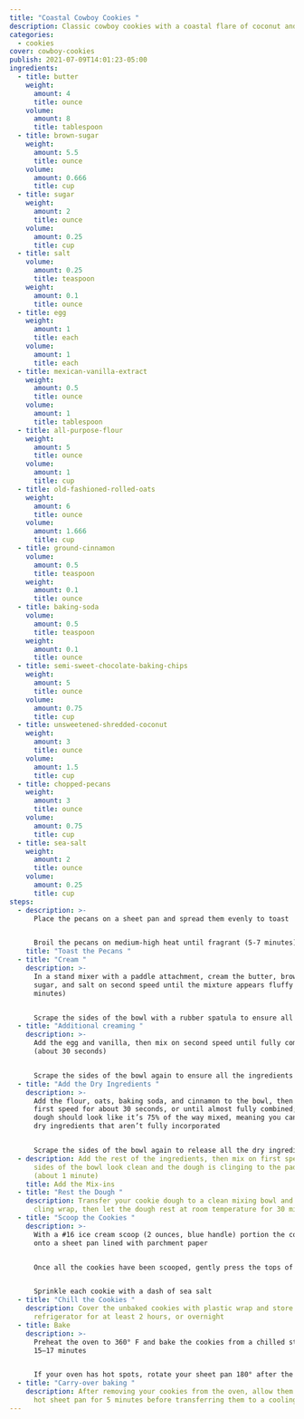 ```yaml
---
title: "Coastal Cowboy Cookies "
description: Classic cowboy cookies with a coastal flare of coconut and sea salt
categories:
  - cookies
cover: cowboy-cookies
publish: 2021-07-09T14:01:23-05:00
ingredients:
  - title: butter
    weight:
      amount: 4
      title: ounce
    volume:
      amount: 8
      title: tablespoon
  - title: brown-sugar
    weight:
      amount: 5.5
      title: ounce
    volume:
      amount: 0.666
      title: cup
  - title: sugar
    weight:
      amount: 2
      title: ounce
    volume:
      amount: 0.25
      title: cup
  - title: salt
    volume:
      amount: 0.25
      title: teaspoon
    weight:
      amount: 0.1
      title: ounce
  - title: egg
    weight:
      amount: 1
      title: each
    volume:
      amount: 1
      title: each
  - title: mexican-vanilla-extract
    weight:
      amount: 0.5
      title: ounce
    volume:
      amount: 1
      title: tablespoon
  - title: all-purpose-flour
    weight:
      amount: 5
      title: ounce
    volume:
      amount: 1
      title: cup
  - title: old-fashioned-rolled-oats
    weight:
      amount: 6
      title: ounce
    volume:
      amount: 1.666
      title: cup
  - title: ground-cinnamon
    volume:
      amount: 0.5
      title: teaspoon
    weight:
      amount: 0.1
      title: ounce
  - title: baking-soda
    volume:
      amount: 0.5
      title: teaspoon
    weight:
      amount: 0.1
      title: ounce
  - title: semi-sweet-chocolate-baking-chips
    weight:
      amount: 5
      title: ounce
    volume:
      amount: 0.75
      title: cup
  - title: unsweetened-shredded-coconut
    weight:
      amount: 3
      title: ounce
    volume:
      amount: 1.5
      title: cup
  - title: chopped-pecans
    weight:
      amount: 3
      title: ounce
    volume:
      amount: 0.75
      title: cup
  - title: sea-salt
    weight:
      amount: 2
      title: ounce
    volume:
      amount: 0.25
      title: cup
steps:
  - description: >-
      Place the pecans on a sheet pan and spread them evenly to toast


      Broil the pecans on medium-high heat until fragrant (5-7 minutes), then set aside to cool
    title: "Toast the Pecans "
  - title: "Cream "
    description: >-
      In a stand mixer with a paddle attachment, cream the butter, brown sugar,
      sugar, and salt on second speed until the mixture appears fluffy (about 2
      minutes)


      Scrape the sides of the bowl with a rubber spatula to ensure all the ingredients are being incorporated evenly
  - title: "Additional creaming "
    description: >-
      Add the egg and vanilla, then mix on second speed until fully combined
      (about 30 seconds)


      Scrape the sides of the bowl again to ensure all the ingredients are being incorporated evenly
  - title: "Add the Dry Ingredients "
    description: >-
      Add the flour, oats, baking soda, and cinnamon to the bowl, then mix on
      first speed for about 30 seconds, or until almost fully combined; the
      dough should look like it’s 75% of the way mixed, meaning you can see some
      dry ingredients that aren’t fully incorporated


      Scrape the sides of the bowl again to release all the dry ingredients that may have stuck to its bottom or sides
  - description: Add the rest of the ingredients, then mix on first speed until the
      sides of the bowl look clean and the dough is clinging to the paddle
      (about 1 minute)
    title: Add the Mix-ins
  - title: "Rest the Dough "
    description: Transfer your cookie dough to a clean mixing bowl and cover it with
      cling wrap, then let the dough rest at room temperature for 30 minutes
  - title: "Scoop the Cookies "
    description: >-
      With a #16 ice cream scoop (2 ounces, blue handle) portion the cookies
      onto a sheet pan lined with parchment paper


      Once all the cookies have been scooped, gently press the tops of the cookies with the palm of your hand to flatten the domes just a bit; this helps the cookies spread evenly while baking


      Sprinkle each cookie with a dash of sea salt
  - title: "Chill the Cookies "
    description: Cover the unbaked cookies with plastic wrap and store in the
      refrigerator for at least 2 hours, or overnight
  - title: Bake
    description: >-
      Preheat the oven to 360° F and bake the cookies from a chilled state for
      15–17 minutes


      If your oven has hot spots, rotate your sheet pan 180° after the first 10 minutes
  - title: "Carry-over baking "
    description: After removing your cookies from the oven, allow them to sit on the
      hot sheet pan for 5 minutes before transferring them to a cooling rack
---
```

